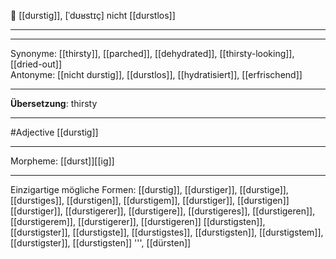 🔴 [[durstig]], [ˈdʊʁstɪç]
nicht [[durstlos]]

---


---
Synonyme: [[thirsty]], [[parched]], [[dehydrated]], [[thirsty-looking]], [[dried-out]]  
Antonyme: [[nicht durstig]], [[durstlos]], [[hydratisiert]], [[erfrischend]]

---
**Übersetzung**:
thirsty

---
#Adjective [[durstig]]

---
Morpheme:
[[durst]][[ig]]

---


Einzigartige mögliche Formen: 
[[durstig]], [[durstiger]], [[durstige]], [[durstiges]], [[durstigen]], [[durstigem]], [[durstiger]], [[durstigen]]
[[durstiger]], [[durstigerer]], [[durstigere]], [[durstigeres]], [[durstigeren]], [[durstigerem]], [[durstigerer]], [[durstigeren]]
[[durstigsten]], [[durstigster]], [[durstigste]], [[durstigstes]], [[durstigsten]], [[durstigstem]], [[durstigster]], [[durstigsten]]
''', [[dürsten]]